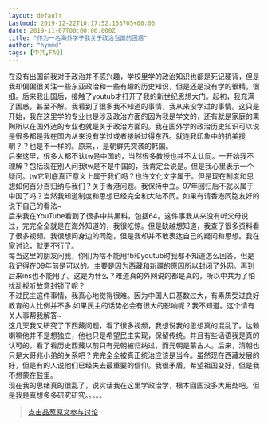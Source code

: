 ```yaml
---
layout: default
Lastmod: 2019-12-22T10:17:52.153705+00:00
date: 2019-11-07T00:00:00.000Z
title: "作为一名海外学子我关于政治当面的困惑"
author: "hymmd"
tags: [中共,FAQ]
---
```


在没有出国前我对于政治并不感兴趣，学校里学的政治知识也都是死记硬背，但是我却偏偏很关注一些东亚政治和一些有趣的历史知识，但是还是没有学的很精，很细。后来我出国后，接触了youtub才打开了我的新世纪思想大门。起初，我充满了困惑，甚至不解。我看到了很多我不知道的事情，我从来没学过的事情。这只是开始，我在这里学的专业也是涉及政治方面的因为我是学文的，还有就是家庭的熏陶所以在国外选的专业也就是关于政治方面的。我在国外学的政治历史知识可以说是很多都是我在国内从来没有学过或者接触过得东西。就连我印象中的抗美援朝？？也是不一样的。原来，，是朝鲜先突袭的韩国。  
后来这里，很多人都不认tw是中国的，当然很多教授也并不太认同。一开始我不理解？包括现在别人问我tw是不是中国的，我肯定会说是。但是我心里表示一个疑问。tw它到底真正意义上属于我们吗？也许文化文字属于。但是现在制度和思想如何百分百归纳与我们？关于香港问题。我保持中立。97年回归后不就以属于中国了吗？当然我知道制度和思想已经完全和大陆不同。如果有请香港同胞友好的说下自己的看法~  
后来我在YouTube看到了很多中共黑料，包括64。这件事我从来没有听父母说过，完完全全就是在海外知道的，我很吃惊。但是缺越想知道，我查了很多资料看了很多视频。我很想问身边的同胞，但是我却并不敢表达自己的疑问和思想。我在家讨论，就更不行了。  
每当这里的朋友问我，你们为啥不能用fb和youtub时我都不知道怎么回答，但是我记得在09年前是可以的。主要是因为西藏和新疆的原因所以封闭了外网。再到后来ins也不能用了。这是为什么？难道真的外网说的都是真的，所以中共为了怕扰乱视听故意封锁了呢？  
不过民主这件事情，我真心地觉得很难。因为中国人口基数过大，有素质受过良好教育的人比例并不多.如果民主的话势必会有很大的影响呢？我不知道。这个请有关人事帮我解答~  
这几天我又研究了下西藏问题，看了很多视频，我想说我的思想真的混乱了。达赖喇嘛他并不是想独立，他也只是希望民主实现，保留传统。并且有些话语我是真的认可的，看了看历史西藏以前只有元朝被归纳过，而元朝是蒙古人。后来，清朝也只是大哥兆小弟的关系吧？完完全全被真正统治应该是当今。虽然现在西藏发展的好，但是有的人说他们已经失去最重要的信仰。我很矛盾，希望祖国变好，但是我不想蒙在鼓里。  
现在我的思绪真的很乱了，说实话我在这里学政治学，根本回国没多大用处吧。但是我是真想多多研究研究。。。。。


> [点击品葱原文参与讨论](https://pincong.rocks/article/7683)

